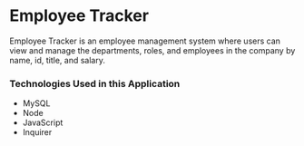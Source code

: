 # Employee Tracker
Employee Tracker is an employee management system where users can view and manage the departments, roles, and employees in the company by name, id, title, and salary.

### Technologies Used in this Application
* MySQL
* Node
* JavaScript
* Inquirer